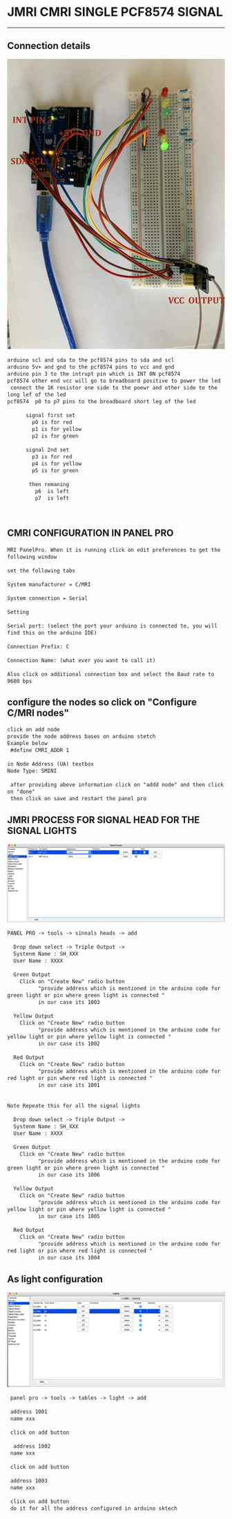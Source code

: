 # JMRI CMRI SINGLE PCF8574 SIGNAL

---


## Connection details 
![img](https://github.com/adarshkumarsingh83/jmri-cmri/blob/main/APPLICATIONS/cmri-single-pcf8574-led-signals/IMG_6258.JPG)
```
arduino scl and sda to the pcf8574 pins to sda and scl 
arduino 5v+ and gnd to the pcf8574 pins to vcc and gnd
arduino pin 3 to the intrupt pin which is INT ON pcf8574
pcf8574 other end vcc will go to breadboard positive to power the led 
 connect the 1K resistor one side to the poewr and other side to the long lef of the led 
pcf8574  p0 to p7 pins to the breadboard short leg of the led  
      
      signal first set 
        p0 is for red 
        p1 is for yellow 
        p2 is for green

      signal 2nd set 
        p3 is for red 
        p4 is for yellow 
        p5 is for green 

       then remaning 
         p6  is left  
         p7  is left  



```

## CMRI CONFIGURATION IN PANEL PRO
```
MRI PanelPro. When it is running click on edit preferences to get the following window

set the following tabs

System manufacturer = C/MRI

System connection = Serial

Setting

Serial port: (select the port your arduino is connected to, you will find this on the arduino IDE)

Connection Prefix: C

Connection Name: (what ever you want to call it)

Also click on additional connection box and select the Baud rate to 9600 bps

```

## configure the nodes so click on "Configure C/MRI nodes"
```
click on add node 
provide the node address bases on arduino stetch 
Example below 
 #define CMRI_ADDR 1

in Node Address (UA) textbox 
Node Type: SMINI 

 after providing above information click on "addd node" and then click on "done"
 then click on save and restart the panel pro 

```


## JMRI PROCESS FOR SIGNAL HEAD FOR THE SIGNAL LIGHTS 
![img](https://github.com/adarshkumarsingh83/jmri-cmri/blob/main/APPLICATIONS/cmri-single-pcf8574-led-signals/SIGNALS%20HEAD%20CONFIGURATIONS.png)
````
PANEL PRO -> tools -> sinnals heads -> add 

  Drop down select -> Triple Output -> 
  Systenm Name : SH_XXX
  User Name : XXXX

  Green Output 
    Click on "Create New" radio button 
          "provide address which is mentioned in the arduino code for green light or pin where green light is connected "
          in our case its 1003 

  Yellow Output 
    Click on "Create New" radio button 
          "provide address which is mentioned in the arduino code for yellow light or pin where yellow light is connected "
          in our case its 1002  

  Red Output 
    Click on "Create New" radio button 
          "provide address which is mentioned in the arduino code for red light or pin where red light is connected "
          in our case its 1001  


Note Repeate this for all the signal lights 

  Drop down select -> Triple Output -> 
  Systenm Name : SH_XXX
  User Name : XXXX

  Green Output 
    Click on "Create New" radio button 
          "provide address which is mentioned in the arduino code for green light or pin where green light is connected "
          in our case its 1006

  Yellow Output 
    Click on "Create New" radio button 
          "provide address which is mentioned in the arduino code for yellow light or pin where yellow light is connected "
          in our case its 1005  

  Red Output 
    Click on "Create New" radio button 
          "provide address which is mentioned in the arduino code for red light or pin where red light is connected "
          in our case its 1004 

````

## As light configuration 

![img](https://github.com/adarshkumarsingh83/jmri-cmri/blob/main/APPLICATIONS/cmri-single-pcf8574-led-signals/%20LIGHT%20CONFIGURATIONS.png)
```
 panel pro -> tools -> tables -> light -> add 

 address 1001 
 name xxx 

 click on add button 

  address 1002
 name xxx 

 click on add button 

 address 1003
 name xxx 

 click on add button 
 do it for all the address configured in arduino sktech 
```